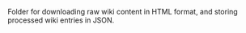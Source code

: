 Folder for downloading raw wiki content in HTML format,
and storing processed wiki entries in JSON.
